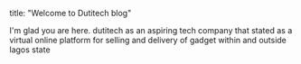 title: "Welcome to Dutitech blog"

I'm glad you are here. dutitech as an aspiring tech company that stated as a virtual online platform for selling and delivery of gadget within and outside lagos state 
